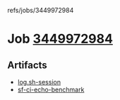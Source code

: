 refs/jobs/3449972984

# Job [3449972984](https://github.com/rokmoln/support-firecloud/runs/3449972984?check_suite_focus=true)

## Artifacts

* [log.sh-session](log.sh-session)
* [sf-ci-echo-benchmark](sf-ci-echo-benchmark)

